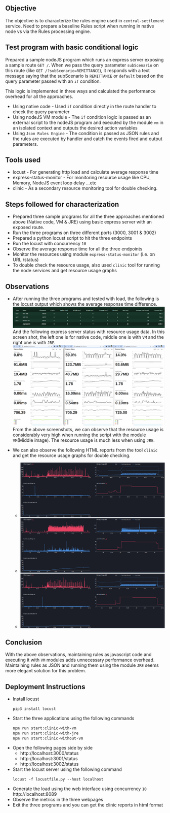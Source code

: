 ## Objective
The objective is to characterize the rules engine used in `central-settlement` service.
Need to prepare a baseline Rules script when running in native node vs via the Rules processing engine.

## Test program with basic conditional logic
Prepared a sample nodeJS program which runs an express server exposing a sample route `GET /`.
When we pass the query parameter `subScenario` on this route (like `GET /?subScenario=REMITTANCE`), it responds with a text message saying that the subScenario is `REMITTANCE` or `default` based on the query parameter passed with an `if` condition.

This logic is implemented in three ways and calculated the performance overhead for all the approaches.
- Using native code - Used `if` condition directly in the route handler to check the query parameter
- Using nodeJS VM module - The `if` condition logic is passed as an external script to the nodeJS program and executed by the module `vm` in an isolated context and outputs the desired action variables
- Using `Json Rules Engine` - The condition is passed as JSON rules and the rules are executed by handler and catch the events fired and output parameters.

## Tools used
- locust - For generating http load and calculate average response time
- express-status-monitor - For monitoring resource usage like CPU, Memory, NodeJS event loop delay ...etc
- clinic - As a secondary resource monitoring tool for double checking.

## Steps followed for characterization
- Prepared three sample programs for all the three approaches mentioned above (Native code, VM & JRE) using basic express server with an exposed route.
- Run the three programs on three different ports (3000, 3001 & 3002)
- Prepared a python locust script to hit the three endpoints
- Run the locust with concurrency `10`
- Observe the average response time for all the three endpoints
- Monitor the resources using module `express-status-monitor` (i.e. on URL /status)
- To double check the resource usage, also used `clinic` tool for running the node services and get resource usage graphs

## Observations
- After running the three programs and tested with load, the following is the locust output which shows the average response time difference.
![Locust Output](/assets/images/screenshot-locust.png)
  And the following express server status with resource usage data. In this screen shot, the left one is for native code, middle one is with `VM` and the right one is with `JRE`.
![Express Server Status](/assets/images/screenshot-express-status.png)
  From the above screenshots, we can observe that the resource usage is considerably very high when running the script with the module `VM`(Middle image).
  The resource usage is much less when using `JRE`.

- We can also observe the following HTML reports from the tool `clinic` and get the resource usage graphs for double checking.
  - ![Clinic Report for Native Code](/assets/images/screenshot-clinic-native-code.png)
  - ![Clinic Report for VM module](/assets/images/screenshot-clinic-with-vm.png)
  - ![Clinic Report for JRE module](/assets/images/screenshot-clinic-with-jre.png)

## Conclusion
With the above observations, maintaining rules as javascript code and executing it with `VM` modules adds unnecessary performance overhead.
Maintaining rules as JSON and running them using the module `JRE` seems more elegant solution for this problem.

## Deployment Instructions
- Install locust
  ```
  pip3 install locust
  ```
- Start the three applications using the following commands
  ```
  npm run start:clinic-with-vm
  npm run start:clinic-with-jre
  npm run start:clinic-without-vm
  ```
- Open the following pages side by side
  - http://localhost:3000/status
  - http://localhost:3001/status
  - http://localhost:3002/status
- Start the locust server using the following command
  ```
  locust -f locustfile.py --host localhost
  ```
- Generate the load using the web interface using concurrency `10`
  http://localhost:8089
- Observe the metrics in the three webpages
- Exit the three programs and you can get the clinic reports in html format
